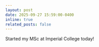 ```yaml
---
layout: post
date: 2025-09-27 15:59:00-0400
inline: true
related_posts: false
---
```


Started my MSc at Imperial College today!